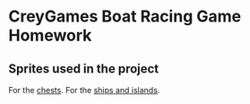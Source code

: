 # CreyGames Boat Racing Game Homework
## Sprites used in the project
For the [chests](https://opengameart.org/content/treasure-chest-sprite).
For the [ships and islands](https://opengameart.org/content/pirate-pack-190).